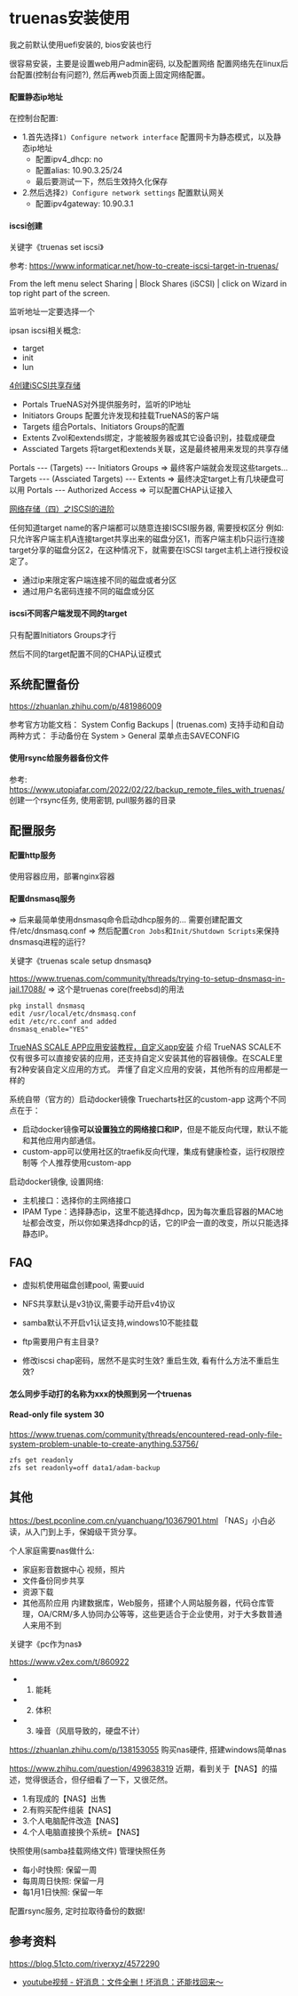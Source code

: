 # truenas安装使用

我之前默认使用uefi安装的, bios安装也行

很容易安装，主要是设置web用户admin密码, 以及配置网络
配置网络先在linux后台配置(控制台有问题?), 然后再web页面上固定网络配置。

#### 配置静态ip地址

在控制台配置:

- 1.首先选择`1) Configure network interface`
  配置网卡为静态模式，以及静态ip地址
  - 配置ipv4_dhcp: no
  - 配置alias: 10.90.3.25/24
  - 最后要测试一下，然后生效持久化保存
- 2.然后选择`2) Configure network settings`
  配置默认网关
  - 配置ipv4gateway: 10.90.3.1

#### iscsi创建

关键字《truenas set iscsi》

参考: https://www.informaticar.net/how-to-create-iscsi-target-in-truenas/

From the left menu select Sharing | Block Shares (iSCSI) | click on Wizard in top right part of the screen.

监听地址一定要选择一个

ipsan iscsi相关概念:
- target
- init
- lun

[4创建iSCSI共享存储](https://juejin.cn/post/7136917385142861854)

- Portals
  TrueNAS对外提供服务时，监听的IP地址
- Initiators Groups
  配置允许发现和挂载TrueNAS的客户端
- Targets
  组合Portals、Initiators Groups的配置
- Extents
  Zvol和extends绑定，才能被服务器或其它设备识别，挂载成硬盘
- Assciated Targets
  将target和extends关联，这是最终被用来发现的共享存储

Portals --- (Targets) --- Initiators Groups
=> 最终客户端就会发现这些targets...
Targets --- (Assciated Targets) --- Extents
=> 最终决定target上有几块硬盘可以用
Portals --- Authorized Access
=> 可以配置CHAP认证接入

[网络存储（四）之ISCSI的进阶](https://www.cnblogs.com/liaojiafa/p/6047550.html)

任何知道target name的客户端都可以随意连接ISCSI服务器, 需要授权区分
例如: 只允许客户端主机A连接target共享出来的磁盘分区1，而客户端主机b只运行连接target分享的磁盘分区2，在这种情况下，就需要在ISCSI target主机上进行授权设定了。

- 通过ip来限定客户端连接不同的磁盘或者分区
- 通过用户名密码连接不同的磁盘或分区

#### iscsi不同客户端发现不同的target

只有配置Initiators Groups才行

然后不同的target配置不同的CHAP认证模式

## 系统配置备份

https://zhuanlan.zhihu.com/p/481986009

参考官方功能文档： System Config Backups | (truenas.com)
支持手动和自动两种方式：
手动备份在 System > General 菜单点击SAVECONFIG

#### 使用rsync给服务器备份文件

参考: https://www.utopiafar.com/2022/02/22/backup_remote_files_with_truenas/
创建一个rsync任务, 使用密钥, pull服务器的目录

## 配置服务

#### 配置http服务

使用容器应用，部署nginx容器

#### 配置dnsmasq服务

=> 后来最简单使用dnsmasq命令启动dhcp服务的... 需要创建配置文件/etc/dnsmasq.conf
  => 然后配置`Cron Jobs`和`Init/Shutdown Scripts`来保持dnsmasq进程的运行?

关键字《truenas scale setup dnsmasq》

https://www.truenas.com/community/threads/trying-to-setup-dnsmasq-in-jail.17088/
=> 这个是truenas core(freebsd)的用法

```
pkg install dnsmasq
edit /usr/local/etc/dnsmasq.conf
edit /etc/rc.conf and added
dnsmasq_enable="YES"
```

[TrueNAS SCALE APP应用安装教程，自定义app安装](https://www.truenasscale.com/2021/12/10/67.html)
介绍
TrueNAS SCALE不仅有很多可以直接安装的应用，还支持自定义安装其他的容器镜像。在SCALE里有2种安装自定义应用的方式。
弄懂了自定义应用的安装，其他所有的应用都是一样的

系统自带（官方的）启动docker镜像
Truecharts社区的custom-app
这两个不同点在于：
- 启动docker镜像**可以设置独立的网络接口和IP**，但是不能反向代理，默认不能和其他应用内部通信。
- custom-app可以使用社区的traefik反向代理，集成有健康检查，运行权限控制等
  个人推荐使用custom-app

启动docker镜像, 设置网络:
- 主机接口：选择你的主网络接口
- IPAM Type：选择静态ip，这里不能选择dhcp，因为每次重启容器的MAC地址都会改变，所以你如果选择dhcp的话，它的IP会一直的改变，所以只能选择静态IP。

## FAQ

- 虚拟机使用磁盘创建pool, 需要uuid
- NFS共享默认是v3协议,需要手动开启v4协议
- samba默认不开启v1认证支持,windows10不能挂载
- ftp需要用户有主目录?

- 修改iscsi chap密码，居然不是实时生效?
  重启生效, 看有什么方法不重启生效?

#### 怎么同步手动打的名称为xxx的快照到另一个truenas

#### Read-only file system 30

https://www.truenas.com/community/threads/encountered-read-only-file-system-problem-unable-to-create-anything.53756/
```
zfs get readonly
zfs set readonly=off data1/adam-backup
```

## 其他

https://best.pconline.com.cn/yuanchuang/10367901.html
「NAS」小白必读，从入门到上手，保姆级干货分享。 

个人家庭需要nas做什么:
- 家庭影音数据中心
  视频，照片
- 文件备份同步共享
- 资源下载
- 其他高阶应用
  内建数据库，Web服务，搭建个人网站服务器，代码仓库管理，OA/CRM/多人协同办公等等，这些更适合于企业使用，对于大多数普通人来用不到

关键字《pc作为nas》

https://www.v2ex.com/t/860922
- 1. 能耗
- 2. 体积
- 3. 噪音（风扇导致的，硬盘不计）

https://zhuanlan.zhihu.com/p/138153055
购买nas硬件, 搭建windows简单nas

https://www.zhihu.com/question/499638319
近期，看到关于【NAS】的描述，觉得很适合，但仔细看了一下，又很茫然。
- 1.有现成的【NAS】出售
- 2.有购买配件组装【NAS】
- 3.个人电脑配件改造【NAS】
- 4.个人电脑直接换个系统=【NAS】

快照使用(samba挂载网络文件)
管理快照任务
- 每小时快照: 保留一周
- 每周周日快照: 保留一月
- 每1月1日快照: 保留一年

配置rsync服务, 定时拉取待备份的数据!

## 参考资料

https://blog.51cto.com/riverxyz/4572290

- [youtube视频 - 好消息：文件全删！坏消息：还能找回来～](https://www.youtube.com/watch?v=_b83F55c_Yc)
